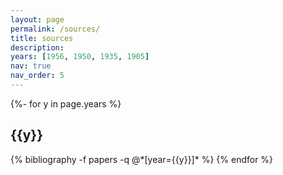 ```yaml
---
layout: page
permalink: /sources/
title: sources
description:
years: [1956, 1950, 1935, 1905]
nav: true
nav_order: 5
---
```

<!-- _pages/sources.md -->
<div class="publications">

{%- for y in page.years %}
  <h2 class="year">{{y}}</h2>
  {% bibliography -f papers -q @*[year={{y}}]* %}
{% endfor %}

</div>
